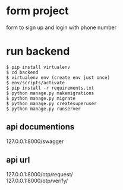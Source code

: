# form project

form to sign up and login with phone number

# run backend

```
$ pip install virtualenv
$ cd backend
$ virtualenv env (create env just once)
$ env/scripts/activate
$ pip install -r requirements.txt
$ python manage.py makemigrations
$ python manage.py migrate
$ python manage.py createsuperuser
$ python manage.py runserver
```

## api documentions

127.0.0.1:8000/swagger

## api url

127.0.0.1:8000/otp/request/ <br />
127.0.0.1:8000/otp/verify/
